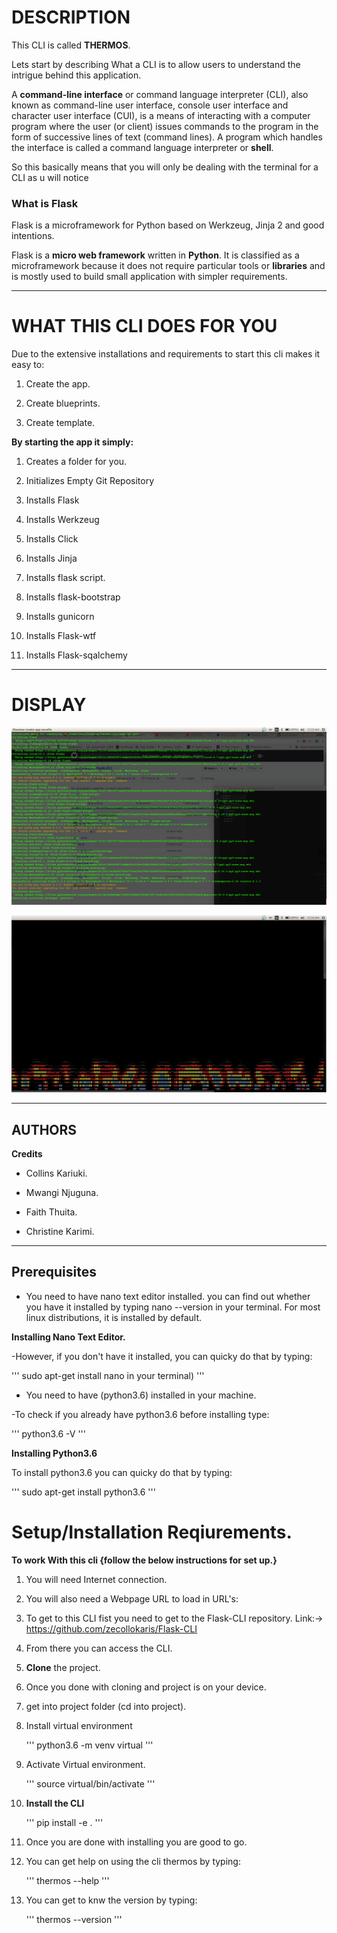 # DESCRIPTION

This CLI is called **THERMOS**.

Lets start by describing What a CLI is to allow users to understand the intrigue behind this application.

A **command-line interface** or command language interpreter (CLI), also known as command-line user interface, console user interface and character user interface (CUI), is a means of interacting with a computer program where the user (or client) issues commands to the program in the form of successive lines of text (command lines). A program which handles the interface is called a command language interpreter or **shell**.

So this basically means that you will only be dealing with the terminal for a CLI as u will notice

### What is Flask

Flask is a microframework for Python based on Werkzeug, Jinja 2 and good intentions.

Flask is a **micro web framework** written in **Python**. It is classified as a microframework because it does not require particular tools or **libraries** and is mostly used to build small application with simpler requirements.

---

# WHAT THIS CLI DOES FOR YOU 

Due to the extensive installations and requirements to start this cli makes it easy to:

1. Create the app.

2. Create blueprints.

3. Create template.

**By starting the app it simply:**

1. Creates a folder for you.

2. Initializes Empty Git Repository

3. Installs Flask

4. Installs Werkzeug

5. Installs Click

6. Installs Jinja

7. Installs flask script.

8. Installs flask-bootstrap

9. Installs gunicorn

10. Installs Flask-wtf

11. Installs Flask-sqalchemy

---

#  DISPLAY

![](spec.md/installation.png)


![](spec.md/install-flame.png)

---

## AUTHORS

**Credits**

* Collins Kariuki.

* Mwangi Njuguna.

* Faith Thuita.

* Christine Karimi.

---

## Prerequisites
* You need to have nano text editor installed. you can find out whether you have it installed by typing nano --version in your terminal. For most linux distributions, it is installed by default. 


**Installing Nano Text Editor.**

-However, if you don't have it installed, you can quicky do that by typing:



'''
 sudo apt-get install nano in your terminal)
'''

* You need to have (python3.6) installed in your machine.

-To check if you already have python3.6 before installing type:



'''
python3.6 -V
'''

**Installing Python3.6**

To install python3.6 you can quicky do that by typing:



'''
sudo apt-get install python3.6
'''

# Setup/Installation Reqiurements.

**To work With this cli {follow the below instructions for set up.}**

1. You will need Internet connection.

2. You will also need a Webpage URL to load in URL's:

3. To get to this CLI fist you need to get to the Flask-CLI repository. Link:-> https://github.com/zecollokaris/Flask-CLI

4. From there you can access the CLI.

5. **Clone** the project.

6. Once you done with cloning and project is on your device.

7. get into project folder (cd into project). 

8. Install virtual environment

    '''
    python3.6 -m venv virtual
    '''

9. Activate Virtual environment.

    '''
    source virtual/bin/activate
    '''

10. **Install the CLI**

    '''
    pip install -e .
    '''
    
11. Once you are done with installing you are good to go.

12. You can get help on using the cli thermos by typing:

    '''
    thermos --help
    '''

13. You can get to knw the version by typing:

    '''
    thermos --version
    '''
